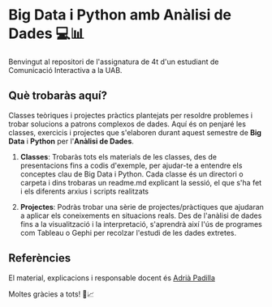# Big Data i Python amb Anàlisi de Dades 💻📊

Benvingut al repositori de l'assignatura de 4t d'un estudiant de Comunicació Interactiva a la UAB.

## Què trobaràs aquí?
Classes teòriques i projectes pràctics plantejats per resoldre problemes i trobar solucions a patrons complexos de dades.
Aquí és on penjaré les classes, exercicis i projectes que s'elaboren durant aquest semestre de **Big Data** i **Python** per l'**Anàlisi de Dades**. 

1. **Classes**: Trobaràs tots els materials de les classes, des de presentacions fins a codis d'exemple, per ajudar-te a entendre els conceptes clau de Big Data i Python. Cada classe és un directori o carpeta i dins trobaras un readme.md explicant la sessió, el que s'ha fet i els diferents arxius i scripts realitzats 

2. **Projectes**: Podràs trobar una sèrie de projectes/pràctiques que ajudaran a aplicar els coneixements en situacions reals. Des de l'anàlisi de dades fins a la visualització i la interpretació, s'aprendrà així l'ús de programes com Tableau o Gephi per recolzar l'estudi de les dades extretes.

## Referències
El material, explicacions i responsable docent és <a href="https://github.com/AdriaPadilla" target="_blank"> Adrià Padilla</a>

Moltes gràcies a tots! 🚀📈


